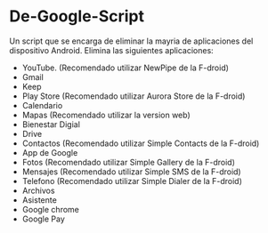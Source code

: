 # De-Google-Script
Un script que se encarga de eliminar la mayria de aplicaciones del dispositivo Android.
Elimina las siguientes aplicaciones:

- YouTube. (Recomendado utilizar NewPipe de la F-droid)
- Gmail
- Keep
- Play Store (Recomendado utilizar Aurora Store de la F-droid)
- Calendario
- Mapas (Recomendado utilizar la version web)
- Bienestar Digial
- Drive
- Contactos (Recomendado utilizar Simple Contacts de la F-droid)
- App de Google
- Fotos (Recomendado utilizar Simple Gallery de la F-droid)
- Mensajes (Recomendado utilizar Simple SMS de la F-droid)
- Telefono (Recomendado utilizar Simple Dialer de la F-droid)
- Archivos
- Asistente
- Google chrome
- Google Pay
